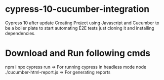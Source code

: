 # cypress-10-cucumber-integration
Cypress 10 after update Creating Project using Javascript and Cucumber to be a boiler plate to start automating E2E tests just cloning it and installing dependencies.


# Download and Run following cmds 
npm i 
npx cypress run   => For running cypress in headless mode 
node ./cucumber-html-report.js =>  For generating reports 